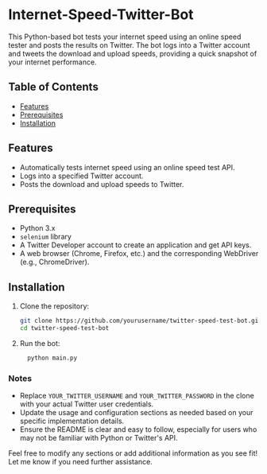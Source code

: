 ﻿# Internet-Speed-Twitter-Bot

This Python-based bot tests your internet speed using an online speed tester and posts the results on Twitter. The bot logs into a Twitter account and tweets the download and upload speeds, providing a quick snapshot of your internet performance.

## Table of Contents
- [Features](#features)
- [Prerequisites](#prerequisites)
- [Installation](#installation)

## Features
- Automatically tests internet speed using an online speed test API.
- Logs into a specified Twitter account.
- Posts the download and upload speeds to Twitter.

## Prerequisites
- Python 3.x
- `selenium` library
- A Twitter Developer account to create an application and get API keys.
- A web browser (Chrome, Firefox, etc.) and the corresponding WebDriver (e.g., ChromeDriver).

## Installation

1. Clone the repository:
   ```bash
   git clone https://github.com/yourusername/twitter-speed-test-bot.git
   cd twitter-speed-test-bot
2. Run the bot:
   ```bash
     python main.py


### Notes
- Replace `YOUR_TWITTER_USERNAME` and `YOUR_TWITTER_PASSWORD` in the clone with your actual Twitter user credentials.
- Update the usage and configuration sections as needed based on your specific implementation details.
- Ensure the README is clear and easy to follow, especially for users who may not be familiar with Python or Twitter's API.

Feel free to modify any sections or add additional information as you see fit! Let me know if you need further assistance.
